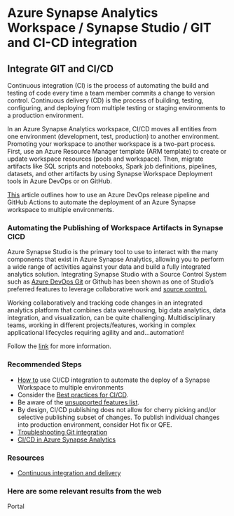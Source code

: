 # Azure Synapse Analytics Workspace / Synapse Studio / GIT and CI-CD integration

## Integrate GIT and CI/CD

Continuous integration (CI) is the process of automating the build and testing of code every time a team member commits a change to version control. Continuous delivery (CD) is the process of building, testing, configuring, and deploying from multiple testing or staging environments to a production environment.

In an Azure Synapse Analytics workspace, CI/CD moves all entities from one environment (development, test, production) to another environment. Promoting your workspace to another workspace is a two-part process. First, use an Azure Resource Manager template (ARM template) to create or update workspace resources (pools and workspace). Then, migrate artifacts like SQL scripts and notebooks, Spark job definitions, pipelines, datasets, and other artifacts by using Synapse Workspace Deployment tools in Azure DevOps or on GitHub.

[This](https://docs.microsoft.com/azure/synapse-analytics/cicd/continuous-integration-delivery) article outlines how to use an Azure DevOps release pipeline and GitHub Actions to automate the deployment of an Azure Synapse workspace to multiple environments.

### Automating the Publishing of Workspace Artifacts in Synapse CICD

Azure Synapse Studio is the primary tool to use to interact with the many components that exist in Azure Synapse Analytics, allowing you to perform a wide range of activities against your data and build a fully integrated analytics solution. Integrating Synapse Studio with a Source Control System such as [Azure DevOps Git](https://azure.microsoft.com/products/devops/?nav=min) or Github has been shown as one of Studio’s preferred features to leverage collaborative work and [source control.](https://docs.microsoft.com/azure/synapse-analytics/cicd/source-control)

Working collaboratively and tracking code changes in an integrated analytics platform that combines data warehousing, big data analytics, data integration, and visualization, can be quite challenging. Multidisciplinary teams, working in different projects/features, working in complex applicational lifecycles requiring agility and and…automation!

Follow the [link](https://techcommunity.microsoft.com/t5/azure-synapse-analytics-blog/automating-the-publishing-of-workspace-artifacts-in-synapse-cicd/ba-p/3603042) for more information.


### Recommended Steps

- [How to](https://techcommunity.microsoft.com/t5/azure-synapse-analytics-blog/how-to-use-ci-cd-integration-to-automate-the-deploy-of-a-synapse/ba-p/2248060) use CI/CD integration to automate the deploy of a Synapse Workspace to multiple environments
- Consider the [Best practices for CI/CD](https://docs.microsoft.com/azure/data-factory/continuous-integration-deployment#best-practices-for-cicd).
- Be aware of the [unsupported features list](https://docs.microsoft.com/azure/data-factory/continuous-integration-deployment#unsupported-features).
- By design, CI/CD publishing does not allow for cherry picking and/or selective publishing subset of changes. To publish individual changes into production environment, consider Hot fix or QFE.
- [Troubleshooting Git integration](https://docs.microsoft.com/azure/data-factory/source-control#troubleshooting-git-integration)
- [CI/CD in Azure Synapse Analytics](https://techcommunity.microsoft.com/t5/data-architecture-blog/ci-cd-in-azure-synapse-analytics-part-1/ba-p/1964172)


### Resources

- [Continuous integration and delivery](https://docs.microsoft.com/azure/data-factory/continuous-integration-deployment)



### Here are some relevant results from the web
<azureKB>
    <client>Portal</client>
</azureKB>
